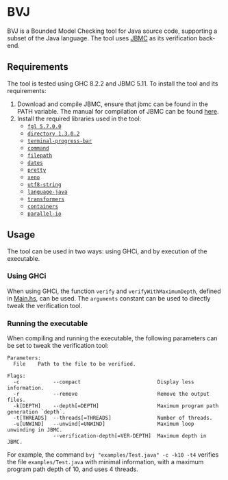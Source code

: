 # BVJ

BVJ is a Bounded Model Checking tool for Java source code, supporting a subset
of the Java language. The tool uses [JBMC](https://github.com/diffblue/cbmc) as
its verification back-end.

## Requirements
The tool is tested using GHC 8.2.2 and JBMC 5.11. To install the tool and its requirements:

1. Download and compile JBMC, ensure that jbmc can be found in the PATH variable. The manual for compilation of JBMC can be found [here](https://github.com/diffblue/cbmc/blob/develop/COMPILING.md).
2. Install the required libraries used in the tool:
    * [`fgl 5.7.0.0`](http://hackage.haskell.org/package/fgl-5.7.0.0)
    * [`directory 1.3.0.2`](http://hackage.haskell.org/package/directory-1.3.0.2)
    * [`terminal-progress-bar`](hackage.haskell.org/package/terminal-progress-bar)
    * [`command`](http://hackage.haskell.org/package/command)
    * [`filepath`](http://hackage.haskell.org/package/filepath)
    * [`dates`](http://hackage.haskell.org/package/dates)
    * [`pretty`](http://hackage.haskell.org/package/pretty)
    * [`xeno`](http://hackage.haskell.org/package/xeno)
    * [`utf8-string`](http://hackage.haskell.org/package/utf8-string)
    * [`language-java`](http://hackage.haskell.org/package/language-java)
    * [`transformers`](http://hackage.haskell.org/package/transformers)
    * [`containers`](http://hackage.haskell.org/package/containers)
    * [`parallel-io`](http://hackage.haskell.org/package/parallel-io)

## Usage

The tool can be used in two ways: using GHCi, and by execution of the executable.

### Using GHCi

When using GHCi, the function `verify` and `verifyWithMaximumDepth`, defined in  [Main.hs](app/Main.hs), can be used. The `arguments` constant can be used to directly tweak the verification tool.

### Running the executable

When compiling and running the executable, the following parameters can be set to tweak the verification tool:

```
Parameters:
  File    Path to the file to be verified.

Flags:
  -c           --compact                         Display less information.
  -r           --remove                          Remove the output files.
  -k[DEPTH]    --depth[=DEPTH]                   Maximum program path generation `depth`.
  -t[THREADS]  --threads[=THREADS]               Number of threads.
  -u[UNWIND]   --unwind[=UNWIND]                 Maximum loop unwinding in JBMC.
               --verification-depth[=VER-DEPTH]  Maximum depth in JBMC.
```

For example, the command `bvj "examples/Test.java" -c -k10 -t4` verifies the file `examples/Test.java` with minimal information, with a maximum program path depth of 10, and uses 4 threads.